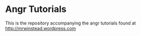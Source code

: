 # Angr Tutorials

This is the repository accompanying the angr tutorials found at http://mrwinstead.wordpress.com
